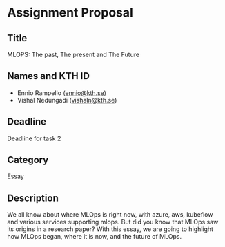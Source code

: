 # Assignment Proposal

## Title

MLOPS: The past, The present and The Future

## Names and KTH ID

- Ennio Rampello (ennio@kth.se)
- Vishal Nedungadi (vishaln@kth.se)

## Deadline

Deadline for task 2

## Category

Essay

## Description

We all know about where MLOps is right now, with azure, aws, kubeflow and various services supporting mlops. But did you know that MLOps saw its origins in a research paper? With this essay, we are going to highlight how MLOps began, where it is now, and the future of MLOps. 

